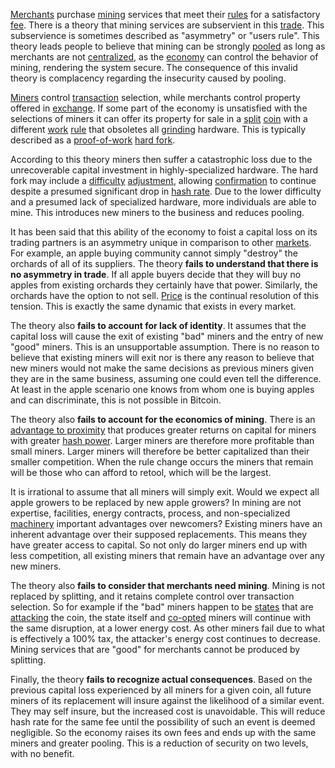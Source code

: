 [Merchants](Glossary#merchant) purchase [mining](Glossary#mine) services that meet their [rules](Glossary#consensus-rules) for a satisfactory [fee](Glossary#fee). There is a theory that mining services are subservient in this [trade](Glossary#trade). This subservience is sometimes described as "asymmetry" or "users rule". This theory leads people to believe that mining can be strongly [pooled](Glossary#pooling) as long as merchants are not [centralized](Glossary#centralization), as the [economy](Glossary#economy) can control the behavior of mining, rendering the system secure. The consequence of this invalid theory is complacency regarding the insecurity caused by pooling.

[Miners](Glossary#miner) control [transaction](Glossary#transaction) selection, while merchants control property offered in [exchange](Glossary#exchange). If some part of the economy is unsatisfied with the selections of miners it can offer its property for sale in a [split](Glossary#split) [coin](Glossary#coin) with a different [work](Glossary#work) [rule](Glossary#rule) that obsoletes all [grinding](Glossary#grind) hardware. This is typically described as a [proof-of-work](Glossary#proof) [hard fork](Glossary#hard-fork).

According to this theory miners then suffer a catastrophic loss due to the unrecoverable capital investment in highly-specialized hardware. The hard fork may include a [difficulty](Glossary#difficulty) [adjustment](Glossary#adjustment), allowing [confirmation](Glossary#confirmation) to continue despite a presumed significant drop in [hash rate](Glossary#hash-rate). Due to the lower difficulty and a presumed lack of specialized hardware, more individuals are able to mine. This introduces new miners to the business and reduces pooling.

It has been said that this ability of the economy to foist a capital loss on its trading partners is an asymmetry unique in comparison to other [markets](Glossary#market). For example, an apple buying community cannot simply "destroy" the orchards of all of its suppliers. The theory **fails to understand that there is no asymmetry in trade**. If all apple buyers decide that they will buy no apples from existing orchards they certainly have that power. Similarly, the orchards have the option to not sell. [Price](Glossary#price) is the continual resolution of this tension. This is exactly the same dynamic that exists in every market.

The theory also **fails to account for lack of identity**. It assumes that the capital loss will cause the exit of existing "bad" miners and the entry of new "good" miners. This is an unsupportable assumption. There is no reason to believe that existing miners will exit nor is there any reason to believe that new miners would not make the same decisions as previous miners given they are in the same business, assuming one could even tell the difference. At least in the apple scenario one knows from whom one is buying apples and can discriminate, this is not possible in Bitcoin.

The theory also **fails to account for the economics of mining**. There is an [advantage to proximity](Proximity-Premium-Flaw) that produces greater returns on capital for miners with greater [hash power](Glossary#hash-power). Larger miners are therefore more profitable than small miners. Larger miners will therefore be better capitalized than their smaller competition. When the rule change occurs the miners that remain will be those who can afford to retool, which will be the largest.

It is irrational to assume that all miners will simply exit. Would we expect all apple growers to be replaced by new apple growers? In mining are not expertise, facilities, energy contracts, process, and non-specialized [machinery](Glossary#machine) important advantages over newcomers? Existing miners have an inherent advantage over their supposed replacements. This means they have greater access to capital. So not only do larger miners end up with less competition, all existing miners that remain have an advantage over any new miners.

The theory also **fails to consider that merchants need mining**. Mining is not replaced by splitting, and it retains complete control over transaction selection. So for example if the "bad" miners happen to be [states](Glossary#state) that are [attacking](Glossary#attack) the coin, the state itself and [co-opted](Glossary#co-option) miners will continue with the same disruption, at a lower energy cost. As other miners fail due to what is effectively a 100% tax, the attacker's energy cost continues to decrease. Mining services that are "good" for merchants cannot be produced by splitting.

Finally, the theory **fails to recognize actual consequences**. Based on the previous capital loss experienced by all miners for a given coin, all future miners of its replacement will insure against the likelihood of a similar event. They may self insure, but the increased cost is unavoidable. This will reduce hash rate for the same fee until the possibility of such an event is deemed negligible. So the economy raises its own fees and ends up with the same miners and greater pooling. This is a reduction of security on two levels, with no benefit.